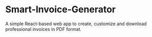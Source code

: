 # Smart-Invoice-Generator
A simple React-based web app to create, customize and download professional invoices in PDF format.

